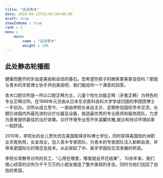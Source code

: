 ```yaml
---
title: "走进青木"
date: 2018-04-12T15:03:59+08:00
draft: true
showInHome : true
rank : 1
menu :
    main:
        name : "走进青木"
        weight : 100
---
```



## 此处静态轮播图

健康而整齐的牙齿是美丽和自信的基石。您希望你孩子的微笑更美更自信吗？那就与青木的牙医博士协手共创美丽吧，我们能给你一个满意的回答。

青木口腔诊所是一所以口腔正畸为主，儿童个性化功能正畸（牙套正畸）为特色的专业正畸诊所。在1999年元旦由从日本东京医科齿科大学学成归国的李团团博士一手创办。诊所从成立至今，一直由李院长亲自主诊，定期参加国际学术交流，长期引进国内外最先进的诊疗仪器及设备，挑选最优秀的专业医师和服务团队，力求为患者提供最佳的治疗效果。诊疗环境专业而不失温馨优雅,就诊和待诊环境如家一般舒适。

2010年，李院长的女儿贾优优在美国取得牙科博士学位，同时获得美国纽约洲职业牙医执照，女呈母业，加入青木专家团队，为青木的专家团队注入新鲜血液，并带来更国际化的理念及技术。从此架起了中、美牙学国际交流发展的桥梁。

李院长常教导诊所的员工，“心用在哪里，哪里就会开花结果”， 10余年来，我们用心经营的诊所为千千万万的小朋友塑造了整齐美观的牙齿，同时为他们找回了自信的笑容。


